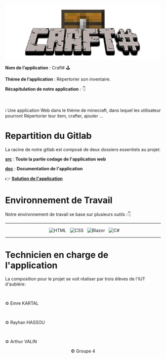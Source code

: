 <div align = center>

![Image de l'application](CraftSharp-Logo.png)

</div>

**Nom de l’application** : Craft# 🕹
</br>

**Thème de l’application** : Répertorier son inventaire.
</br>

**Récapitulation de notre application** : 👇

</br>

:information_source: Une application Web dans le thème de minecraft, dans lequel les utilisateur pourront Répertorier leur item, crafter, ajouter ...

# Repartition du Gitlab

La racine de notre gitlab est composé de deux dossiers essentiels au projet:

[**src**](src) : **Toute la partie codage de l'application web**

[**doc**](doc) : **Documentation de l'application**

👉 [**Solution de l'application**](src/CraftSharp/CraftSharp.sln)

# Environnement de Travail

Notre environnement de travail se base sur plusieurs outils :👇

<div align = center>

---

&nbsp; ![HTML](https://img.shields.io/badge/HTML-000?style=for-the-badge&logo=html5&logoColor=white&color=orange)
&nbsp; ![CSS](https://img.shields.io/badge/CSS-000?style=for-the-badge&logo=css3&logoColor=white&color=darkblue)
&nbsp; ![Blazor](https://img.shields.io/badge/Blazor-000?style=for-the-badge&logo=blazor&logoColor=white&color=purple)
&nbsp; ![C#](https://img.shields.io/badge/Csharp-000?style=for-the-badge&logo=csharp&logoColor=white&color=blue)

---

</div>

# Technicien en charge de l'application

La composition pour le projet se voit réaliser par trois élèves de l'IUT d'aubière:

<br>

⚙️ Emre KARTAL

<br>

⚙️ Rayhan HASSOU 

<br>

⚙️ Arthur VALIN 

<div align = center>
© Groupe 4
</div>